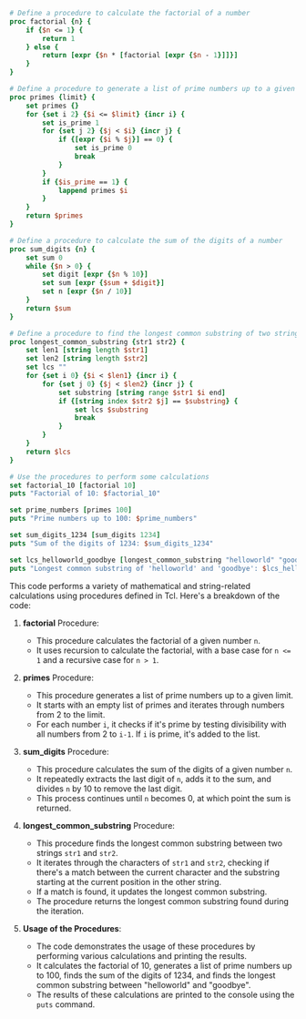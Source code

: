 ```tcl
# Define a procedure to calculate the factorial of a number
proc factorial {n} {
    if {$n <= 1} {
        return 1
    } else {
        return [expr {$n * [factorial [expr {$n - 1}]]}]
    }
}

# Define a procedure to generate a list of prime numbers up to a given limit
proc primes {limit} {
    set primes {}
    for {set i 2} {$i <= $limit} {incr i} {
        set is_prime 1
        for {set j 2} {$j < $i} {incr j} {
            if {[expr {$i % $j}] == 0} {
                set is_prime 0
                break
            }
        }
        if {$is_prime == 1} {
            lappend primes $i
        }
    }
    return $primes
}

# Define a procedure to calculate the sum of the digits of a number
proc sum_digits {n} {
    set sum 0
    while {$n > 0} {
        set digit [expr {$n % 10}]
        set sum [expr {$sum + $digit}]
        set n [expr {$n / 10}]
    }
    return $sum
}

# Define a procedure to find the longest common substring of two strings
proc longest_common_substring {str1 str2} {
    set len1 [string length $str1]
    set len2 [string length $str2]
    set lcs ""
    for {set i 0} {$i < $len1} {incr i} {
        for {set j 0} {$j < $len2} {incr j} {
            set substring [string range $str1 $i end]
            if {[string index $str2 $j] == $substring} {
                set lcs $substring
                break
            }
        }
    }
    return $lcs
}

# Use the procedures to perform some calculations
set factorial_10 [factorial 10]
puts "Factorial of 10: $factorial_10"

set prime_numbers [primes 100]
puts "Prime numbers up to 100: $prime_numbers"

set sum_digits_1234 [sum_digits 1234]
puts "Sum of the digits of 1234: $sum_digits_1234"

set lcs_helloworld_goodbye [longest_common_substring "helloworld" "goodbye"]
puts "Longest common substring of 'helloworld' and 'goodbye': $lcs_helloworld_goodbye"
```

This code performs a variety of mathematical and string-related calculations using procedures defined in Tcl. Here's a breakdown of the code:

1. **factorial** Procedure:
   - This procedure calculates the factorial of a given number `n`.
   - It uses recursion to calculate the factorial, with a base case for `n <= 1` and a recursive case for `n > 1`.

2. **primes** Procedure:
   - This procedure generates a list of prime numbers up to a given limit.
   - It starts with an empty list of primes and iterates through numbers from 2 to the limit.
   - For each number `i`, it checks if it's prime by testing divisibility with all numbers from 2 to `i-1`. If `i` is prime, it's added to the list.

3. **sum_digits** Procedure:
   - This procedure calculates the sum of the digits of a given number `n`.
   - It repeatedly extracts the last digit of `n`, adds it to the sum, and divides `n` by 10 to remove the last digit.
   - This process continues until `n` becomes 0, at which point the sum is returned.

4. **longest_common_substring** Procedure:
   - This procedure finds the longest common substring between two strings `str1` and `str2`.
   - It iterates through the characters of `str1` and `str2`, checking if there's a match between the current character and the substring starting at the current position in the other string.
   - If a match is found, it updates the longest common substring.
   - The procedure returns the longest common substring found during the iteration.

5. **Usage of the Procedures**:
   - The code demonstrates the usage of these procedures by performing various calculations and printing the results.
   - It calculates the factorial of 10, generates a list of prime numbers up to 100, finds the sum of the digits of 1234, and finds the longest common substring between "helloworld" and "goodbye".
   - The results of these calculations are printed to the console using the `puts` command.